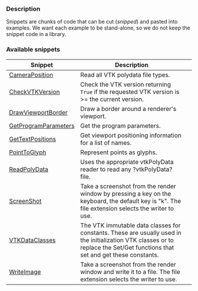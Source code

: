 ### Description

Snippets are chunks of code that can be cut (*snipped*) and pasted into examples. We want each example to be stand-alone, so we do not keep the snippet code in a library.


### Available snippets

| Snippet | Description | |
| -------------- | ------------- | ------- |
[CameraPosition](/PythonicAPI/Snippets/CameraPosition.md) | Read all VTK polydata file types.
[CheckVTKVersion](/PythonicAPI/Snippets/CheckVTKVersion.md) | Check the VTK version returning `True` if the requested VTK version is >= the current version.
[DrawViewportBorder](/PythonicAPI/Snippets/DrawViewportBorder.md) | Draw a border around a renderer's viewport.
[GetProgramParameters](/PythonicAPI/Snippets/GetProgramParameters.md) | Get the program parameters.
[GetTextPositions](/PythonicAPI/Snippets/GetTextPositions.md) | Get viewport positioning information for a list of names.
[PointToGlyph](/PythonicAPI/Snippets/PointToGlyph.md) | Represent points as glyphs.
[ReadPolyData](/PythonicAPI/Snippets/ReadPolyData.md) | Uses the appropriate vtkPolyData reader to read any ?vtkPolyData? file.
[ScreenShot](/PythonicAPI/Snippets/ScreenshotCallback.md) | Take a screenshot from the render window by pressing a key on the keyboard, the default key is "k". The file extension selects the writer to use.
[VTKDataClasses](/PythonicAPI/Snippets/VTKDataClasses.md) | The VTK immutable data classes for constants. These are usually used in the initialization VTK classes or to replace the Set/Get functions that set and get these constants.
[WriteImage](/PythonicAPI/Snippets/WriteImage.md) | Take a screenshot from the render window and write it to a file. The file extension selects the writer to use.
